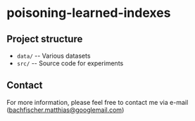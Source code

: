 # poisoning-learned-indexes

## Project structure

* `data/` -- Various datasets
* `src/` -- Source code for experiments

## Contact

For more information, please feel free to contact me via e-mail ([bachfischer.matthias@googlemail.com](mailto:bachfischer.matthias@googlemail.com)) 